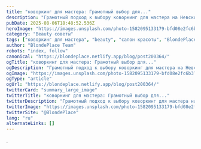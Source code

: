 ```yaml
---
title: "коворкинг для мастера: Грамотный выбор для..."
description: "Грамотный подход к выбору коворкинг для мастера на Невском проспекте. Подробный анализ всех нюансов и особенностей. Получите качественную поддержку от команды Bl..."
pubDate: 2025-08-06T18:48:52.536Z
heroImage: "https://images.unsplash.com/photo-1582095133179-bfd08e2fc6b3?q=80&w=800&auto=format&fit=crop"
category: "Beauty советы"
tags: ["коворкинг для мастера", "beauty", "салон красоты", "BlondePlace"]
author: "BlondePlace Team"
robots: "index, follow"
canonical: "https://blondeplace.netlify.app/blog/post200364/"
ogTitle: "коворкинг для мастера: Грамотный выбор для..."
ogDescription: "Грамотный подход к выбору коворкинг для мастера на Невском проспекте. Подробный анализ всех нюансов и особенностей. Получите качественную поддержку от команды Bl..."
ogImage: "https://images.unsplash.com/photo-1582095133179-bfd08e2fc6b3?q=80&w=800&auto=format&fit=crop"
ogType: "article"
ogUrl: "https://blondeplace.netlify.app/blog/post200364/"
twitterCard: "summary_large_image"
twitterTitle: "коворкинг для мастера: Грамотный выбор для..."
twitterDescription: "Грамотный подход к выбору коворкинг для мастера на Невском проспекте. Подробный анализ всех нюансов и особенностей. Получите качественную поддержку от команды Bl..."
twitterImage: "https://images.unsplash.com/photo-1582095133179-bfd08e2fc6b3?q=80&w=800&auto=format&fit=crop"
twitterSite: "@BlondePlace"
lang: "ru"
alternateLinks: []
---
```


<script type="application/ld+json">
{
  "@context": "https://schema.org",
  "@type": "HowTo",
  "name": "коворкинг для мастера: Грамотный выбор для...",
  "description": "Грамотный подход к выбору коворкинг для мастера на Невском проспекте. Подробный анализ всех нюансов и особенностей. Получите качественную поддержку от команды Bl...",
  "image": {
    "@type": "ImageObject",
    "url": "https://images.unsplash.com/photo-1582095133179-bfd08e2fc6b3?q=80&w=800&auto=format&fit=crop"
  },
  "aggregateRating": {
    "@type": "AggregateRating",
    "ratingValue": "4.8",
    "reviewCount": 807,
    "bestRating": "5",
    "worstRating": "1"
  },
  "publisher": {
    "@type": "Organization",
    "name": "BlondePlace Beauty Blog",
    "logo": {
      "@type": "ImageObject",
      "url": "https://blondeplace.netlify.app/favicon.svg"
    }
  },
  "datePublished": "2025-08-06T18:48:52.536Z",
  "dateModified": "2025-08-06T18:48:52.536Z",
  "author": {
    "@type": "Person",
    "name": "Эксперт BlondePlace"
  },
  "mainEntityOfPage": {
    "@type": "WebPage",
    "@id": "https://blondeplace.netlify.app/blog/post200364/"
  }
}
</script>

.